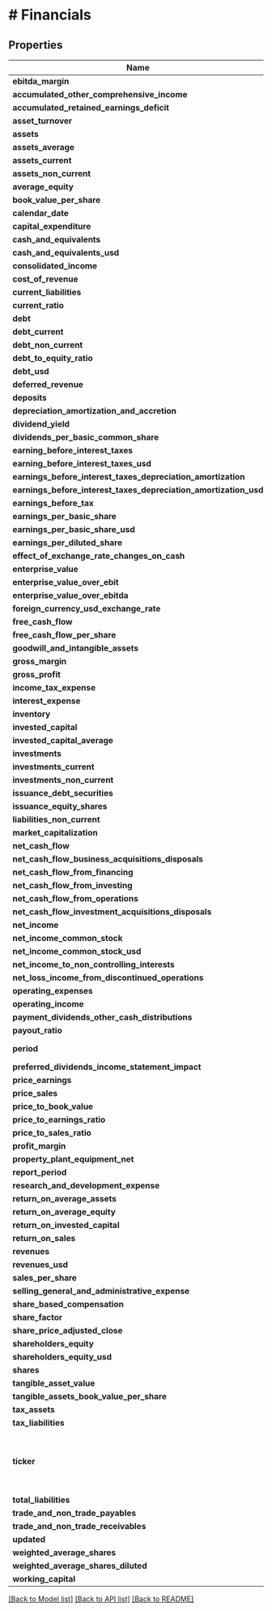 # # Financials

## Properties

Name | Type | Description | Notes
------------ | ------------- | ------------- | -------------
**ebitda_margin** | **float** |  | [optional]
**accumulated_other_comprehensive_income** | **int** |  | [optional]
**accumulated_retained_earnings_deficit** | **int** |  | [optional]
**asset_turnover** | **int** |  | [optional]
**assets** | **int** |  | [optional]
**assets_average** | **int** |  | [optional]
**assets_current** | **int** |  | [optional]
**assets_non_current** | **int** |  | [optional]
**average_equity** | **int** |  | [optional]
**book_value_per_share** | **float** |  | [optional]
**calendar_date** | **\DateTime** |  | [optional]
**capital_expenditure** | **int** |  | [optional]
**cash_and_equivalents** | **int** |  | [optional]
**cash_and_equivalents_usd** | **int** |  | [optional]
**consolidated_income** | **int** |  | [optional]
**cost_of_revenue** | **int** |  | [optional]
**current_liabilities** | **int** |  | [optional]
**current_ratio** | **float** |  | [optional]
**debt** | **int** |  | [optional]
**debt_current** | **int** |  | [optional]
**debt_non_current** | **int** |  | [optional]
**debt_to_equity_ratio** | **float** |  | [optional]
**debt_usd** | **int** |  | [optional]
**deferred_revenue** | **int** |  | [optional]
**deposits** | **int** |  | [optional]
**depreciation_amortization_and_accretion** | **int** |  | [optional]
**dividend_yield** | **int** |  | [optional]
**dividends_per_basic_common_share** | **int** |  | [optional]
**earning_before_interest_taxes** | **int** |  | [optional]
**earning_before_interest_taxes_usd** | **int** |  | [optional]
**earnings_before_interest_taxes_depreciation_amortization** | **int** |  | [optional]
**earnings_before_interest_taxes_depreciation_amortization_usd** | **int** |  | [optional]
**earnings_before_tax** | **int** |  | [optional]
**earnings_per_basic_share** | **float** |  | [optional]
**earnings_per_basic_share_usd** | **float** |  | [optional]
**earnings_per_diluted_share** | **float** |  | [optional]
**effect_of_exchange_rate_changes_on_cash** | **int** |  | [optional]
**enterprise_value** | **int** |  | [optional]
**enterprise_value_over_ebit** | **int** |  | [optional]
**enterprise_value_over_ebitda** | **float** |  | [optional]
**foreign_currency_usd_exchange_rate** | **int** |  | [optional]
**free_cash_flow** | **int** |  | [optional]
**free_cash_flow_per_share** | **float** |  | [optional]
**goodwill_and_intangible_assets** | **int** |  | [optional]
**gross_margin** | **float** |  | [optional]
**gross_profit** | **int** |  | [optional]
**income_tax_expense** | **int** |  | [optional]
**interest_expense** | **int** |  | [optional]
**inventory** | **int** |  | [optional]
**invested_capital** | **int** |  | [optional]
**invested_capital_average** | **int** |  | [optional]
**investments** | **int** |  | [optional]
**investments_current** | **int** |  | [optional]
**investments_non_current** | **int** |  | [optional]
**issuance_debt_securities** | **int** |  | [optional]
**issuance_equity_shares** | **int** |  | [optional]
**liabilities_non_current** | **int** |  | [optional]
**market_capitalization** | **int** |  | [optional]
**net_cash_flow** | **int** |  | [optional]
**net_cash_flow_business_acquisitions_disposals** | **int** |  | [optional]
**net_cash_flow_from_financing** | **int** |  | [optional]
**net_cash_flow_from_investing** | **int** |  | [optional]
**net_cash_flow_from_operations** | **int** |  | [optional]
**net_cash_flow_investment_acquisitions_disposals** | **int** |  | [optional]
**net_income** | **int** |  | [optional]
**net_income_common_stock** | **int** |  | [optional]
**net_income_common_stock_usd** | **int** |  | [optional]
**net_income_to_non_controlling_interests** | **int** |  | [optional]
**net_loss_income_from_discontinued_operations** | **int** |  | [optional]
**operating_expenses** | **int** |  | [optional]
**operating_income** | **int** |  | [optional]
**payment_dividends_other_cash_distributions** | **int** |  | [optional]
**payout_ratio** | **int** |  | [optional]
**period** | **string** | Reporting period. | [optional]
**preferred_dividends_income_statement_impact** | **int** |  | [optional]
**price_earnings** | **float** |  | [optional]
**price_sales** | **float** |  | [optional]
**price_to_book_value** | **float** |  | [optional]
**price_to_earnings_ratio** | **float** |  | [optional]
**price_to_sales_ratio** | **float** |  | [optional]
**profit_margin** | **float** |  | [optional]
**property_plant_equipment_net** | **int** |  | [optional]
**report_period** | **\DateTime** |  | [optional]
**research_and_development_expense** | **int** |  | [optional]
**return_on_average_assets** | **int** |  | [optional]
**return_on_average_equity** | **int** |  | [optional]
**return_on_invested_capital** | **int** |  | [optional]
**return_on_sales** | **float** |  | [optional]
**revenues** | **int** |  | [optional]
**revenues_usd** | **int** |  | [optional]
**sales_per_share** | **float** |  | [optional]
**selling_general_and_administrative_expense** | **int** |  | [optional]
**share_based_compensation** | **int** |  | [optional]
**share_factor** | **int** |  | [optional]
**share_price_adjusted_close** | **float** |  | [optional]
**shareholders_equity** | **int** |  | [optional]
**shareholders_equity_usd** | **int** |  | [optional]
**shares** | **int** |  | [optional]
**tangible_asset_value** | **int** |  | [optional]
**tangible_assets_book_value_per_share** | **float** |  | [optional]
**tax_assets** | **int** |  | [optional]
**tax_liabilities** | **int** |  | [optional]
**ticker** | **string** | The exchange symbol that this item is traded under. |
**total_liabilities** | **int** |  | [optional]
**trade_and_non_trade_payables** | **int** |  | [optional]
**trade_and_non_trade_receivables** | **int** |  | [optional]
**updated** | **\DateTime** |  | [optional]
**weighted_average_shares** | **int** |  | [optional]
**weighted_average_shares_diluted** | **int** |  | [optional]
**working_capital** | **int** |  | [optional]

[[Back to Model list]](../../README.md#models) [[Back to API list]](../../README.md#endpoints) [[Back to README]](../../README.md)
